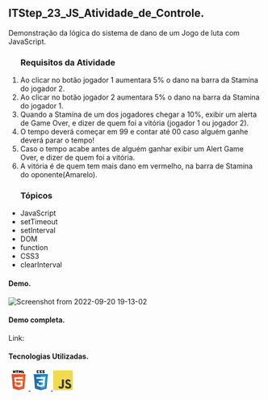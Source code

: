 <h2>ITStep_23_JS_Atividade_de_Controle.</h2>
<p>Demonstração da lógica do sistema de dano de um Jogo de luta com JavaScript.</p>

<ol><h3>Requisitos da Atividade</h3>
<li>Ao clicar no botão jogador 1 aumentara 5% o dano na barra da Stamina do jogador 2.</li>
<li>Ao clicar no botão jogador 2 aumentara 5% o dano na barra da Stamina do jogador 1.</li>
<li>Quando a Stamina de um dos jogadores chegar a 10%, exibir um alerta de Game Over, e dizer de quem foi a vitória (jogador 1 ou jogador 2). </li>
<li>O tempo deverá começar em 99 e contar até 00 caso alguém ganhe deverá parar o tempo!</li>
<li>Caso o tempo acabe antes de alguém ganhar exibir um Alert Game Over, e dizer de quem foi a vitória.</li>
<li>A vitória é de quem tem mais dano em vermelho, na barra de Stamina do oponente(Amarelo).</li>
</ol>

<ul><h3>Tópicos</h3>
<li>JavaScript</li>
<li>setTimeout</li>
<li>setInterval</li>
<li>DOM</li>
<li>function</li>
<li>CSS3</li>
<li>clearInterval</li>
</ul>

<h4>Demo.</h4>

![Screenshot from 2022-09-20 19-13-02](https://user-images.githubusercontent.com/78119622/191374346-cea65105-699c-4f28-b3a1-678d1d49f9aa.png)

<h4>Demo completa.</h4>

Link: 

<h4>Tecnologias Utilizadas.</h4>
 
<p align="left">
<a href="https://www.w3.org/html/" target="_blank" rel="noreferrer"> <img src="https://raw.githubusercontent.com/devicons/devicon/master/icons/html5/html5-original-wordmark.svg" alt="html5" width="40" height="40"/> </a> <a href="https://www.w3schools.com/css/" target="_blank" rel="noreferrer"> <img src="https://raw.githubusercontent.com/devicons/devicon/master/icons/css3/css3-original-wordmark.svg" alt="css3" width="40" height="40"/> </a><a href="https://developer.mozilla.org/en-US/docs/Web/JavaScript" target="_blank" rel="noreferrer"> <img src="https://raw.githubusercontent.com/devicons/devicon/master/icons/javascript/javascript-original.svg" alt="javascript" width="40" height="40"/> </a></p> 
